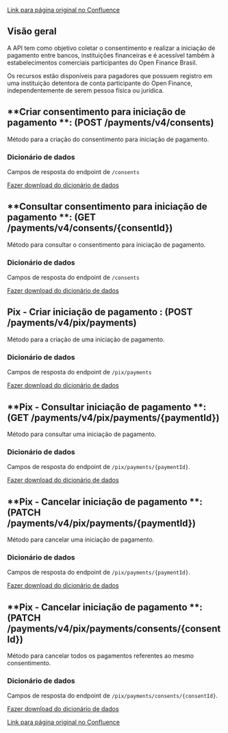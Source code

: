 [Link para página original no Confluence](https://openfinancebrasil.atlassian.net/wiki/spaces/OF/pages/193954014)

## **Visão geral**

A API tem como objetivo coletar o consentimento e realizar a iniciação de pagamento entre bancos, instituições financeiras e é acessível também à estabelecimentos comerciais participantes do Open Finance Brasil.

Os recursos estão disponíveis para pagadores que possuem registro em uma instituição detentora de conta participante do Open Finance, independentemente de serem pessoa física ou jurídica.

## **Criar consentimento para iniciação de pagamento **: (POST /payments/v4/consents)

Método para a criação do consentimento para iniciação de pagamento.

### **Dicionário de dados**

Campos de resposta do endpoint de `/consents`

[Fazer download do dicionário de dados](https://openbanking-brasil.github.io/openapi/dictionary/paymentsPostConsents_v4.csv)

## **Consultar consentimento para iniciação de pagamento **: (GET /payments/v4/consents/{consentId})

Método para consultar o consentimento para iniciação de pagamento.

### **Dicionário de dados**

Campos de resposta do endpoint de `/consents`

[Fazer download do dicionário de dados](https://openbanking-brasil.github.io/openapi/dictionary/paymentsGetConsentsConsentId_v4.csv)

## **Pix - Criar iniciação de pagamento** : (POST /payments/v4/pix/payments)

Método para a criação de uma iniciação de pagamento.

### **Dicionário de dados**

Campos de resposta do endpoint de `/pix/payments`

[Fazer download do dicionário de dados](https://openbanking-brasil.github.io/openapi/dictionary/paymentsPostPixPayments_v4.csv)

## **Pix - Consultar iniciação de pagamento **: (GET /payments/v4/pix/payments/{paymentId})

Método para consultar uma iniciação de pagamento.

### **Dicionário de dados**

Campos de resposta do endpoint de `/pix/payments/{paymentId}`.

[Fazer download do dicionário de dados](https://openbanking-brasil.github.io/openapi/dictionary/paymentsGetPixPaymentsPaymentId_v4.csv)

## **Pix - Cancelar iniciação de pagamento **: (PATCH /payments/v4/pix/payments/{paymentId})

Método para cancelar uma iniciação de pagamento.

### **Dicionário de dados**

Campos de resposta do endpoint de `/pix/payments/{paymentId}`.

[Fazer download do dicionário de dados](https://openbanking-brasil.github.io/openapi/dictionary/paymentsPatchPixPaymentsPaymentId_v4.csv)

## **Pix - Cancelar iniciação de pagamento **: (PATCH /payments/v4/pix/payments/consents/{consentId})

Método para cancelar todos os pagamentos referentes ao mesmo consentimento.

### **Dicionário de dados**

Campos de resposta do endpoint de `/pix/payments/consents/{consentId}`.

[Fazer download do dicionário de dados](https://openbanking-brasil.github.io/openapi/dictionary/paymentsPatchPixPaymentsConsentId_v4.csv)

[Link para página original no Confluence](https://openfinancebrasil.atlassian.net/wiki/spaces/OF/pages/193954014)